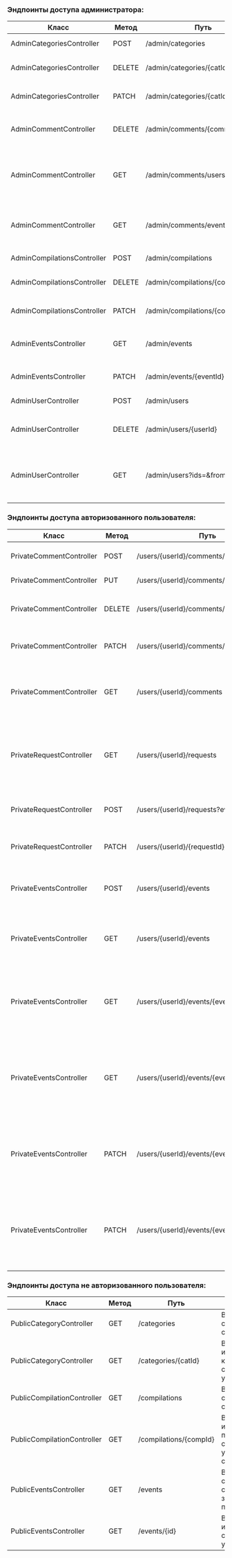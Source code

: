 ### Эндпоинты доступа администратора:  

| Класс | Метод | Путь | Описание |
| --- | --- | --- | --- |
| AdminCategoriesController | POST | /admin/categories | Создать новую категорию |
| AdminCategoriesController | DELETE | /admin/categories/{catId} | Удалить категорию по идентификатору |
| AdminCategoriesController | PATCH | /admin/categories/{catId} | Обновить категорию по идентификатору |
| AdminCommentController | DELETE | /admin/comments/{commId} | Удалить комментарий по идентификатору |
| AdminCommentController | GET | /admin/comments/users/{userId} | Получить список всех комментариев пользователя по идентификатору |
| AdminCommentController | GET | /admin/comments/events/{eventId} | Получить список всех комментариев события по идентификатору |
| AdminCompilationsController | POST | /admin/compilations | Создать новую подборку |
| AdminCompilationsController | DELETE | /admin/compilations/{compId} | Удалить подборку по идентификатору |
| AdminCompilationsController | PATCH | /admin/compilations/{compId} | Обновить подборку по идентификатору |
| AdminEventsController | GET | /admin/events | Получить список событий по заданным параметрам |
| AdminEventsController | PATCH | /admin/events/{eventId} | Обновить событие по идентификатору |
| AdminUserController | POST | /admin/users | Создать нового пользователя |
| AdminUserController | DELETE | /admin/users/{userId} | Удалить пользователя по идентификатору |
| AdminUserController | GET | /admin/users?ids=&from=&size=  | Получить список пользователей с определенными параметрами |

### Эндпоинты доступа авторизованного пользователя:  
| Класс | Метод | Путь | Описание |
| --- | --- | --- | --- |
| PrivateCommentController | POST | /users/{userId}/comments/events/{eventId} | Создать новый комментарий к событию |
| PrivateCommentController | PUT | /users/{userId}/comments/{commId}/like | Добавить лайк к комментарию |
| PrivateCommentController | DELETE | /users/{userId}/comments/{commId} | Удалить комментарий по идентификатору |
| PrivateCommentController | PATCH | /users/{userId}/comments/{commId} | Обновить комментарий по идентификатору |
| PrivateCommentController | GET | /users/{userId}/comments | Получить список всех комментариев пользователя по идентификатору |
| PrivateRequestController | GET | /users/{userId}/requests | Получить список всех заявок на участие в событиях пользователя по идентификатору |
| PrivateRequestController | POST | /users/{userId}/requests?eventId={eventId} | Создать новую заявку на участие в событии |
| PrivateRequestController | PATCH | /users/{userId}/{requestId}/cancel | Отмена своего запроса на участие в событии |
| PrivateEventsController | POST | /users/{userId}/events | Создает новое событие для пользователя с указанным userId |
| PrivateEventsController | GET | /users/{userId}/events | Возвращает список событий текущего пользователя с указанным userId |
| PrivateEventsController | GET | /users/{userId}/events/{eventId} | Возвращает информацию о событии с указанным eventId для пользователя с указанным userId |
| PrivateEventsController | GET | /users/{userId}/events/{eventId}/requests | Возвращает список заявок на участие в событии с указанным eventId для пользователя с указанным userId |
| PrivateEventsController | PATCH | /users/{userId}/events/{eventId} | Обновляет информацию о событии с указанным eventId для пользователя с указанным userId |
| PrivateEventsController | PATCH | /users/{userId}/events/{eventId}/requests | Обновляет статус заявок на участие в событии с указанным eventId для пользователя с указанным userId |

### Эндпоинты доступа не авторизованного пользователя:  
| Класс | Метод | Путь | Описание |
| --- | --- | --- | --- |
| PublicCategoryController | GET | /categories | Возвращает список категорий событий |
| PublicCategoryController | GET | /categories/{catId} | Возвращает информацию о категории события с указанным catId |
| PublicCompilationController | GET | /compilations | Возвращает список подборок событий |
| PublicCompilationController | GET | /compilations/{compId} | Возвращает информацию о подборке событий с указанным compId |
| PublicEventsController | GET | /events | Возвращает список событий, соответствующих заданным параметрам |
| PublicEventsController | GET | /events/{id} | Возвращает информацию о событии с указанным id |
